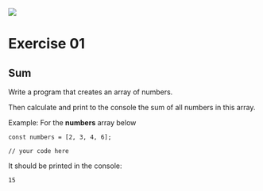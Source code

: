 ![](https://i.imgur.com/xG74tOh.png)

# Exercise 01

## Sum

Write a program that creates an array of numbers.

Then calculate and print to the console the sum of all numbers in this array.

Example: For the **numbers** array below

```javascript=
const numbers = [2, 3, 4, 6];

// your code here
```

It should be printed in the console:

```
15
```
